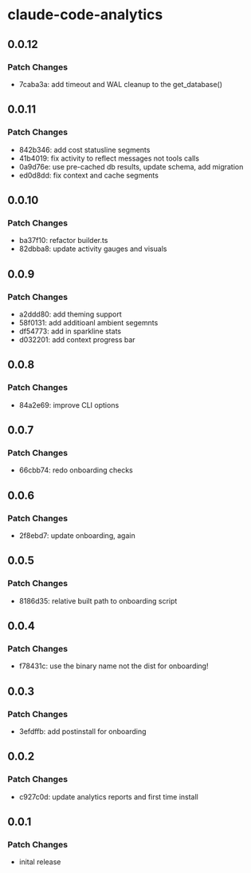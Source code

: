 # claude-code-analytics

## 0.0.12

### Patch Changes

- 7caba3a: add timeout and WAL cleanup to the get_database()

## 0.0.11

### Patch Changes

- 842b346: add cost statusline segments
- 41b4019: fix activity to reflect messages not tools calls
- 0a9d76e: use pre-cached db results, update schema, add migration
- ed0d8dd: fix context and cache segments

## 0.0.10

### Patch Changes

- ba37f10: refactor builder.ts
- 82dbba8: update activity gauges and visuals

## 0.0.9

### Patch Changes

- a2ddd80: add theming support
- 58f0131: add additioanl ambient segemnts
- df54773: add in sparkline stats
- d032201: add context progress bar

## 0.0.8

### Patch Changes

- 84a2e69: improve CLI options

## 0.0.7

### Patch Changes

- 66cbb74: redo onboarding checks

## 0.0.6

### Patch Changes

- 2f8ebd7: update onboarding, again

## 0.0.5

### Patch Changes

- 8186d35: relative built path to onboarding script

## 0.0.4

### Patch Changes

- f78431c: use the binary name not the dist for onboarding!

## 0.0.3

### Patch Changes

- 3efdffb: add postinstall for onboarding

## 0.0.2

### Patch Changes

- c927c0d: update analytics reports and first time install

## 0.0.1

### Patch Changes

- inital release
